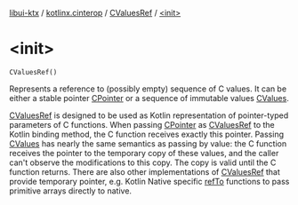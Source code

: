 [libui-ktx](../../index.md) / [kotlinx.cinterop](../index.md) / [CValuesRef](index.md) / [&lt;init&gt;](./-init-.md)

# &lt;init&gt;

`CValuesRef()`

Represents a reference to (possibly empty) sequence of C values.
It can be either a stable pointer [CPointer](../-c-pointer/index.md) or a sequence of immutable values [CValues](../-c-values/index.md).

[CValuesRef](index.md) is designed to be used as Kotlin representation of pointer-typed parameters of C functions.
When passing [CPointer](../-c-pointer/index.md) as [CValuesRef](index.md) to the Kotlin binding method, the C function receives exactly this pointer.
Passing [CValues](../-c-values/index.md) has nearly the same semantics as passing by value: the C function receives
the pointer to the temporary copy of these values, and the caller can't observe the modifications to this copy.
The copy is valid until the C function returns.
There are also other implementations of [CValuesRef](index.md) that provide temporary pointer,
e.g. Kotlin Native specific [refTo](#) functions to pass primitive arrays directly to native.

